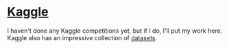 # [Kaggle](https://www.kaggle.com/ "Rhymes with 'gaggle,' not 'bagel'.")
I haven't done any Kaggle competitions yet, but if I do, I'll put my work here. Kaggle also has an impressive collection of [datasets](https://www.kaggle.com/datasets "Kaggle Datasets").














